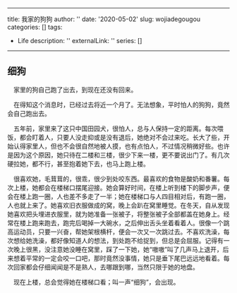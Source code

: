   ---
title: 我家的狗狗
author: ''
date: '2020-05-02'
slug: wojiadegougou
categories: []
tags:
  - Life
description: ''
externalLink: ''
series: []
---
## 细狗

&emsp;家里的狗自己跑了出去，到现在还没有回来。

&emsp;在得知这个消息时，已经过去将近一个月了。无法想象，平时怕人的狗狗，竟然会自己跑出去。

&emsp;五年前，家里来了这只中国田园犬，很怕人，总与人保持一定的距离。每次喂饭，都会盯着人，只要人没走抑或是没有退后，她绝对不会过来吃。长大了些，开始认得家里人，但也不会很自然地被人摸，也有点怕人，不过情况稍微好些。也许是因为这个原因，她只待在二楼和三楼，很少下来一楼，更不要说出门了。有几次硬拉她，都不行，甚至抱着她下去，也马上跑上楼。

&emsp;很喜欢她，毛茸茸的，很乖，很少到处咬东西。最喜欢的食物是酸奶和番薯。每次上楼，她都会在楼梯口摆尾迎接。她会算好时间，在楼上听到楼下的脚步声，便会在楼上跑一圈，人也差不多走了一半；她在楼梯口与人四目相对后，有跑一圈，人也就上来了。她喜欢旧衣服做成的窝，晚上会趴在窝里睡觉。在冬天，自从发现她喜欢把头埋进衣服里，就为她准备一张被子，将整张被子全部都盖在她身上。经常在楼上跑来跑去，跑完后喝掉一大碗水，之后伸出舌头坐着看着人。很像一个跳高运动员，只要一兴奋，帮她架根横杆，便会一次又一次跳过去。不喜欢洗澡，每次想给她洗澡，都好像知道人的想法，到处跑不给捉到，但总是会屈服。记得有一次晚上很黑，没注意她没睡在窝里，踩了一下她，她“嗷嗷”叫了几声马上退开，后来想着平常的一定会咬一口吧，那时竟然没事情，她只是垂下尾巴远远地看着。每次回家都会仔细闻闻是不是熟人，去哪跟到哪，当然只限于她的地盘。

&emsp;现在上楼，总会觉得她在楼梯口看；叫一声“细狗”，会出现。